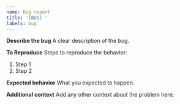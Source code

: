 ```yaml
---
name: Bug report
title: '[BUG] '
labels: bug
---
```


**Describe the bug**
A clear description of the bug.

**To Reproduce**
Steps to reproduce the behavior:
1. Step 1
2. Step 2

**Expected behavior**
What you expected to happen.

**Additional context**
Add any other context about the problem here.
